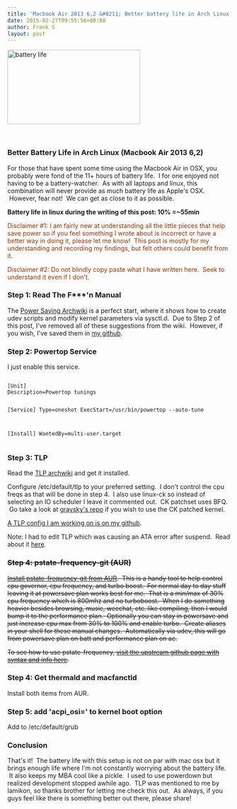 ```yaml
---
title: 'Macbook Air 2013 6,2 &#8211; Better battery life in Arch Linux'
date: 2015-02-27T09:55:56+00:00
author: Frank S
layout: post
---
```

<a href="http://frankshin.com/wp-content/uploads/2015/02/battery.jpg"><img class=" size-medium wp-image-444 aligncenter" src="http://frankshin.com/wp-content/uploads/2015/02/battery-300x168.jpg" alt="battery life" width="300" height="168" /></a>

&nbsp;
<h3>Better Battery Life in Arch Linux (Macbook Air 2013 6,2)</h3>
For those that have spent some time using the Macbook Air in OSX, you probably were fond of the 11+ hours of battery life.  I for one enjoyed not having to be a battery-watcher.  As with all laptops and linux, this combination will never provide as much battery life as Apple's OSX.  However, fear not!  We can get as close to it as possible.

<strong>Battery life in linux during the writing of this post: 10% =~55min</strong>

<span style="color: #993300;">Disclaimer #1: I am fairly new at understanding all the little pieces that help save power so if you feel something I wrote about is incorrect or have a better way in doing it, please let me know!  This post is mostly for my understanding and recording my findings, but felt others could benefit from it.</span>

<span style="color: #993300;">Disclaimer #2: Do not blindly copy paste what I have written here.  Seek to understand it even if I don't.</span>
<h3>Step 1: Read The F***'n Manual</h3>
The <a href="https://wiki.archlinux.org/index.php/Power_saving">Power Saving Archwiki</a> is a perfect start, where it shows how to create udev scripts and modify kernel parameters via sysctl.d.  Due to Step 2 of this post, I've removed all of these suggestions from the wiki.  However, if you wish, I've saved them in <a href="https://github.com/frank604/configs">my github</a>.
<h3>Step 2: Powertop Service</h3>
I just enable this service.
<pre><code>
[Unit]
Description=Powertop tunings

[Service]
Type=oneshot
ExecStart=/usr/bin/powertop --auto-tune

[Install]
WantedBy=multi-user.target</code></pre>
<h3>Step 3: TLP</h3>
Read the <a href="https://wiki.archlinux.org/index.php/TLP">TLP archwiki</a> and get it installed.

Configure /etc/default/tlp to your preferred setting.  I don't control the cpu freqs as that will be done in step 4.  I also use linux-ck so instead of selecting an IO scheduler I leave it commented out.  CK patchset uses BFQ.  Go take a look at <a href="https://wiki.archlinux.org/index.php/repo-ck">graysky's repo</a> if you wish to use the CK patched kernel.

<a href="https://github.com/frank604/configs/blob/master/default/tlp">A TLP config I am working on is on my github</a>.

Note: I had to edit TLP which was causing an ATA error after suspend.  Read about it <a href="http://frankshin.com/ata-errors-on-macbook-air-2013-62-with-tlp/">here</a>.
<h3><del>Step 4: pstate-frequency-git (AUR)</del></h3>
<del><a href="https://aur.archlinux.org/packages/pstate-frequency-git">Install pstate-frequency-git from AUR</a>.  This is a handy tool to help control cpu governor, cpu frequency, and turbo boost.  For normal day to day stuff leaving it at powersave plan works best for me.  That is a min/max of 30% cpu frequency which is 800mhz and no turboboost.  When I do something heavier besides browsing, music, weechat, etc. like compiling, then I would bump it to the performance plan.  Optionally you can stay in powersave and just increase cpu max from 30% to 100% and enable turbo.  Create aliases in your shell for these manual changes.  Automatically via udev, this will go from powersave plan on batt and performance plan on ac.</del>

<del>To see how to use pstate-frequency, <a href="https://github.com/pyamsoft/pstate-frequency">visit the upstream github page with syntax and info here</a>.</del>
<h3>Step 4: Get thermald and macfanctld</h3>
Install both items from AUR.
<h3>Step 5: add 'acpi_osi=' to kernel boot option</h3>
Add to /etc/default/grub
<h3>Conclusion</h3>
That's it!  The battery life with this setup is not on par with mac osx but it brings enough life where I'm not constantly worrying about the battery life.  It also keeps my MBA cool like a pickle.  I used to use powerdown but realized development stopped awhile ago.  TLP was mentioned to me by Iamikon, so thanks brother for letting me check this out.  As always, if you guys feel like there is something better out there, please share!

&nbsp;

&nbsp;
